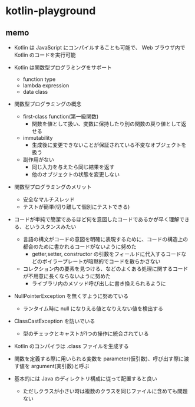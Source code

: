# kotlin-playground

## memo

- Kotlin は JavaScript にコンパイルすることも可能で、 Web ブラウザ内で Kotlin のコードを実行可能

- Kotlin は関数型プログラミングをサポート
  - function type
  - lambda expression
  - data class

- 関数型プログラミングの概念
  - first-class function(第一級関数)
    - 関数を値として扱い、変数に保持したり別の関数の戻り値として返せる
  - immutability
    - 生成後に変更できないことが保証されている不変なオブジェクトを扱う
  - 副作用がない
    - 同じ入力を与えたら同じ結果を返す
    - 他のオブジェクトの状態を変更しない

- 関数型プログラミングのメリット
  - 安全なマルチスレッド
  - テストが簡単(切り離して個別にテストできる)

- コードが単純で簡潔であるほど何を意図したコードであるかが早く理解できる、というスタンスみたい
  - 言語の構文がコードの意図を明確に表現するために、コードの構造上の都合のために書かれるコードがないように努めた
    - getter,setter, constructor の引数をフィールドに代入するコードなどのボイラープレートが暗黙的でコードを散らかさない
  - コレクション内の要素を見つける、などのよくある処理に関するコードが不用意に長くならないように努めた
    - ライブラリ内のメソッド呼び出しに書き換えられるように

- NullPointerException を無くすように努めている
    - ランタイム時に null になりえる値となりえない値を検出する

- ClassCastException を防いでいる
  - 型のチェックとキャストが1つの操作に統合されている

- Kotlin のコンパイラは .class ファイルを生成する

- 関数を定義する際に用いられる変数を parameter(仮引数)、呼び出す際に渡す値を argument(実引数)と呼ぶ

- 基本的には Java のディレクトリ構成に従って配置すると良い
  - ただしクラスが小さい時は複数のクラスを同じファイルに含めても問題ない


